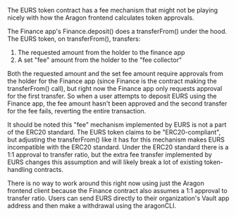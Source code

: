  The EURS token contract has a fee mechanism that might not be playing nicely with how the Aragon frontend calculates token approvals.

The Finance app's Finance.deposit() does a transferFrom() under the hood. The EURS token, on transferFrom(), transfers:

1. The requested amount from the holder to the finance app
2. A set "fee" amount from the holder to the "fee collector"

Both the requested amount and the set fee amount require approvals from the holder for the Finance app (since Finance is the contract making the transferFrom() call), but right now the Finance app only requests approval for the first transfer. So when a user attempts to deposit EURS using the Finance app, the fee amount hasn't been approved and the second transfer for the fee fails, reverting the entire transaction.

It should be noted this "fee" mechanism implemented by EURS is not a part of the ERC20 standard. The EURS token claims to be "ERC20-compliant", but adjusting the transferFrom() like it has for this mechanism makes EURS incompatible with the ERC20 standard. Under the ERC20 standard there is a 1:1 approval to transfer ratio, but the extra fee transfer implemented by EURS changes this assumption and will likely break a lot of existing token-handling contracts.

There is no way to work around this right now using just the Aragon frontend client because the Finance contract also assumes a 1:1 approval to transfer ratio. Users can send EURS directly to their organization's Vault app address and then make a withdrawal using the aragonCLI.
